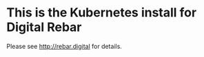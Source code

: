 This is the Kubernetes install for Digital Rebar
================================================ 

Please see http://rebar.digital for details.